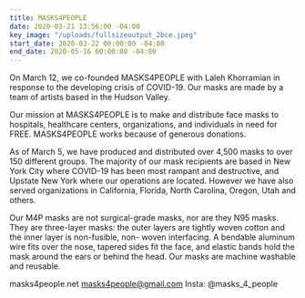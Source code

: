 ```yaml
---
title: MASKS4PEOPLE
date: 2020-03-21 13:56:00 -04:00
key_image: "/uploads/fullsizeoutput_2bce.jpeg"
start_date: 2020-03-22 00:00:00 -04:00
end_date: 2020-05-16 00:00:00 -04:00
---
```


On March 12, we co-founded MASKS4PEOPLE with Laleh Khorramian in response to the developing crisis of COVID-19. Our masks are made by a team of artists based in the Hudson Valley.  

Our mission at MASKS4PEOPLE is to make and distribute face masks to hospitals, healthcare centers, organizations, and individuals in need for FREE. MASKS4PEOPLE works because of generous donations. 

As of March 5, we have produced and distributed over 4,500 masks to over 150 different groups. The majority of our mask recipients are based in New York City where COVID-19 has been most rampant and destructive, and Upstate New York where our operations are located. However we have also served organizations in California, Florida, North Carolina, Oregon, Utah and others. 

Our M4P masks are not surgical-grade masks, nor are they N95 masks. They are three-layer masks: the outer layers are tightly woven cotton and the inner layer is non-fusible, non- woven interfacing. A bendable aluminum wire fits over the nose, tapered sides fit the face, and elastic bands hold the mask around the ears or behind the head. Our masks are machine washable and reusable. 

masks4people.net
masks4people@gmail.com 
Insta: @masks_4_people